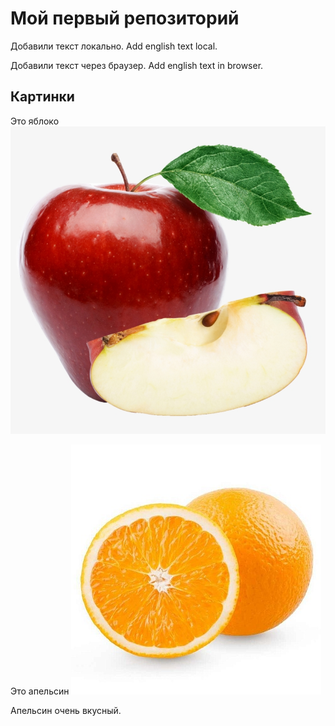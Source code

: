 # Мой первый репозиторий

Добавили текст локально. Add english text local.

Добавили текст через браузер. Add english text in browser.

## Картинки
Это яблоко
![Это яблоко](apple.png)

Это апельсин
![Это апельсин](orange.jpg)

Апельсин очень вкусный.